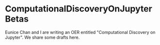 # ComputationalDiscoveryOnJupyterBetas
Eunice Chan and I are writing an OER entitled "Computational Discovery on Jupyter".  We share some drafts here.

